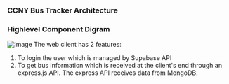 ### CCNY Bus Tracker Architecture


### Highlevel Component Digram
![image](https://github.com/mhshabbir/ccny-bus-track/assets/83360044/8b1011a6-56a9-49df-8bd0-c6e9968e1e3a)
The web client has 2 features:
  1. To login the user which is managed by Supabase API
  2. To get bus information which is received at the client's end through an express.js API. The express API receives data from MongoDB.
